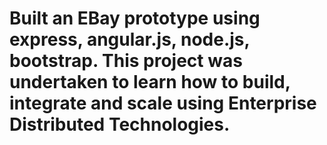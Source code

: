 # Built an EBay prototype using express, angular.js, node.js, bootstrap. This project was undertaken to learn how to build, integrate and scale using Enterprise Distributed Technologies. 

